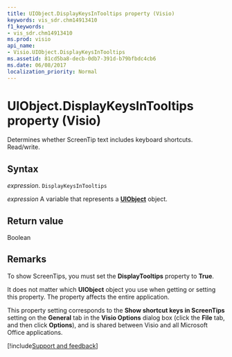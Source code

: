 ```yaml
---
title: UIObject.DisplayKeysInTooltips property (Visio)
keywords: vis_sdr.chm14913410
f1_keywords:
- vis_sdr.chm14913410
ms.prod: visio
api_name:
- Visio.UIObject.DisplayKeysInTooltips
ms.assetid: 81cd5ba8-decb-0db7-391d-b79bfbdc4cb6
ms.date: 06/08/2017
localization_priority: Normal
---
```



# UIObject.DisplayKeysInTooltips property (Visio)

Determines whether ScreenTip text includes keyboard shortcuts. Read/write. 


## Syntax

_expression_. `DisplayKeysInTooltips`

_expression_ A variable that represents a **[UIObject](Visio.UIObject.md)** object.


## Return value

Boolean


## Remarks

To show ScreenTips, you must set the  **DisplayTooltips** property to **True**.

It does not matter which  **UIObject** object you use when getting or setting this property. The property affects the entire application.

This property setting corresponds to the  **Show shortcut keys in ScreenTips** setting on the **General** tab in the **Visio Options** dialog box (click the **File** tab, and then click **Options**), and is shared between Visio and all Microsoft Office applications.

[!include[Support and feedback](~/includes/feedback-boilerplate.md)]